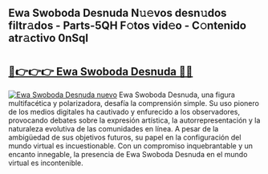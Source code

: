 ## Ewa Swoboda Desnuda N𝚞𝚎vos desn𝚞dos filtr𝚊dos - Parts-5QH F𝚘tos vid𝚎o - C𝚘ntenido atr𝚊ctivo 0nSqI

# <h2><a href="http://mbd8le.tromn.icu/?c=Ewa+Swoboda+Desnuda">🔗👉👉👉 Ewa Swoboda Desnuda 🔗🔗</a></h2>

[![Ewa Swoboda Desnuda nuevo](https://i.imgur.com/pEAQMta.gif)](http://mbd8le.tromn.icu/?c=Ewa+Swoboda+Desnuda)
Ewa Swoboda Desnuda, una figura multifacética y polarizadora, desafía la comprensión simple. Su uso pionero de los medios digitales ha cautivado y enfurecido a los observadores, provocando debates sobre la expresión artística, la autorrepresentación y la naturaleza evolutiva de las comunidades en línea. A pesar de la ambigüedad de sus objetivos futuros, su papel en la configuración del mundo virtual es incuestionable. Con un compromiso inquebrantable y un encanto innegable, la presencia de Ewa Swoboda Desnuda en el mundo virtual es incontenible.
